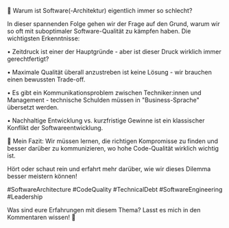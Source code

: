 🤔 Warum ist Software(-Architektur) eigentlich immer so schlecht? 

In dieser spannenden Folge gehen wir der Frage auf den Grund, warum wir so oft mit suboptimaler Software-Qualität zu kämpfen haben. Die wichtigsten Erkenntnisse:

• Zeitdruck ist einer der Hauptgründe - aber ist dieser Druck wirklich immer gerechtfertigt?

• Maximale Qualität überall anzustreben ist keine Lösung - wir brauchen einen bewussten Trade-off.

• Es gibt ein Kommunikationsproblem zwischen Techniker:innen und Management - technische Schulden müssen in "Business-Sprache" übersetzt werden.

• Nachhaltige Entwicklung vs. kurzfristige Gewinne ist ein klassischer Konflikt der Softwareentwicklung.

🎯 Mein Fazit: Wir müssen lernen, die richtigen Kompromisse zu finden und besser darüber zu kommunizieren, wo hohe Code-Qualität wirklich wichtig ist.

Hört oder schaut rein und erfahrt mehr darüber, wie wir dieses Dilemma besser meistern können! 

#SoftwareArchitecture #CodeQuality #TechnicalDebt #SoftwareEngineering #Leadership

Was sind eure Erfahrungen mit diesem Thema? Lasst es mich in den Kommentaren wissen! 🤝

